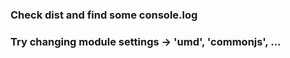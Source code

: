 ### Check dist and find some console.log
### Try changing module settings -> 'umd', 'commonjs', ...
